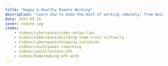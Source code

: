 ```yaml
---
title: "Happy & Healthy Remote Working"
description: "Learn how to make the most of working remotely, from being productive to protecting your mental health."
date: 2022-05-15
cover: remote.jpg
items:
    - videos/cyberspace/video-setup-tips
    - videos/cyberspace/building-team-trust-virtually
    - videos/cyberspace/escaping-isolation
    - videos/couch/power-coworking
    - videos/couch/lessons-wfh
    - videos/home/making-wfh-work
---
```

